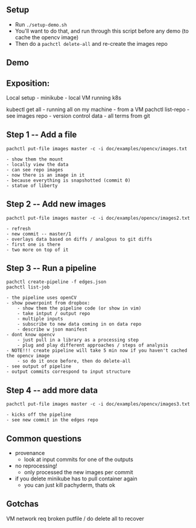 
Setup
-----

- Run `./setup-demo.sh`
- You'll want to do that, and run through this script before any demo (to cache the opencv image)
- Then do a `pachctl delete-all` and re-create the images repo

Demo
----

## Exposition:

Local setup
    - minikube
    - local VM running k8s

kubectl get all
    - running all on my machine
    - from a VM
pachctl list-repo
    - see images repo
    - version control data
    - all terms from git

## Step 1 -- Add a file

```shell
pachctl put-file images master -c -i doc/examples/opencv/images.txt
```

    - show them the mount
    - locally view the data
    - can see repo images
    - now there is an image in it
    - because everything is snapshotted (commit 0)
    - statue of liberty

## Step 2 -- Add new images
   
```shell
pachctl put-file images master -c -i doc/examples/opencv/images2.txt
```

    - refresh
    - new commit -- master/1
    - overlays data based on diffs / analgous to git diffs
    - first one is there
    - two more on top of it

## Step 3 -- Run a pipeline

```shell
pachctl create-pipeline -f edges.json
pachctl list-job
```

    - the pipeline uses openCV
    - show powerpoint from dropbox:
        - show them the pipeline code (or show in vim)
        - take intput / output repo
        - multiple inputs
        - subscribe to new data coming in on data repo
        - describe w json manifest
    - dont know opencv
        - just pull in a library as a processing step
        - plug and play different approaches / steps of analysis
    - NOTE!!! create pipeline will take 5 min now if you haven't cached the opencv image
        - so do it once before, then do delete-all
    - see output of pipeline
    - output commits correspond to input structure

## Step 4 -- add more data

```shell
pachctl put-file images master -c -i doc/examples/opencv/images3.txt
```
    - kicks off the pipeline
    - see new commit in the edges repo

Common questions
---

- provenance
  - look at input commits for one of the outputs
- no reprocessing!
  - only processed the new images per commit
- if you delete minikube has to pull container again
  - you can just kill pachyderm, thats ok

Gotchas
---

VM network req
broken putfile / do delete all to recover


